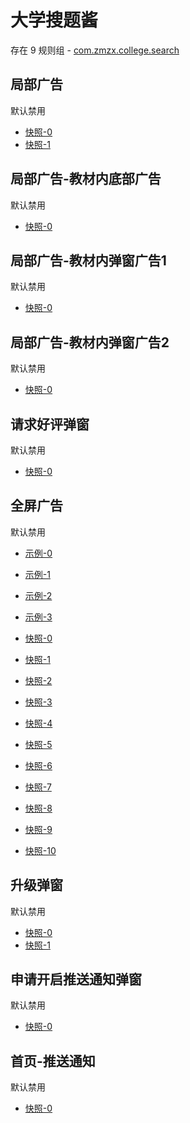 # 大学搜题酱

存在 9 规则组 - [com.zmzx.college.search](/src/apps/com.zmzx.college.search.ts)

## 局部广告

默认禁用

- [快照-0](https://i.gkd.li/import/13849755)
- [快照-1](https://i.gkd.li/import/13063381)

## 局部广告-教材内底部广告

默认禁用

- [快照-0](https://i.gkd.li/import/13929965)

## 局部广告-教材内弹窗广告1

默认禁用

- [快照-0](https://i.gkd.li/import/13929945)

## 局部广告-教材内弹窗广告2

默认禁用

- [快照-0](https://i.gkd.li/import/13929981)

## 请求好评弹窗

默认禁用

- [快照-0](https://i.gkd.li/import/13476308)

## 全屏广告

默认禁用

- [示例-0](https://m.gkd.li/110102406/3cde49f3-1b83-4081-b25e-e5adda57b9d5)
- [示例-1](https://m.gkd.li/110102406/0df8b382-fba3-44f3-9a81-13890c203fe2)
- [示例-2](https://m.gkd.li/110102406/f028ffee-7184-48eb-8975-c4b35c9b2312)
- [示例-3](https://m.gkd.li/110102406/4e44b827-6894-4537-bd1c-333e4334a905)

- [快照-0](https://i.gkd.li/import/12867751)
- [快照-1](https://i.gkd.li/import/12894813)
- [快照-2](https://i.gkd.li/import/13346628)
- [快照-3](https://i.gkd.li/import/13451304)
- [快照-4](https://i.gkd.li/import/13522998)
- [快照-5](https://i.gkd.li/import/13523288)
- [快照-6](https://i.gkd.li/import/12893408)
- [快照-7](https://i.gkd.li/i/15234305)
- [快照-8](https://i.gkd.li/i/15234293)
- [快照-9](https://i.gkd.li/i/15246126)
- [快照-10](https://i.gkd.li/i/15246154)

## 升级弹窗

默认禁用

- [快照-0](https://i.gkd.li/import/13063373)
- [快照-1](https://i.gkd.li/import/13623469)

## 申请开启推送通知弹窗

默认禁用

- [快照-0](https://i.gkd.li/import/13440939)

## 首页-推送通知

默认禁用

- [快照-0](https://i.gkd.li/import/12867853)
